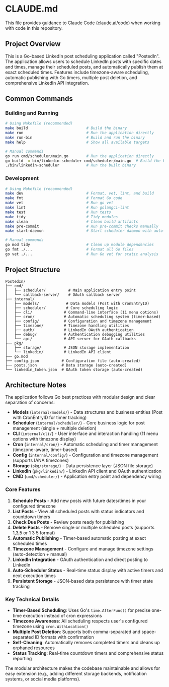 # CLAUDE.md

This file provides guidance to Claude Code (claude.ai/code) when working with code in this repository.

## Project Overview

This is a Go-based LinkedIn post scheduling application called "PostedIn". The application allows users to schedule LinkedIn posts with specific dates and times, manage their scheduled posts, and automatically publish them at exact scheduled times. Features include timezone-aware scheduling, automatic publishing with Go timers, multiple post deletion, and comprehensive LinkedIn API integration.

## Common Commands

### Building and Running
```bash
# Using Makefile (recommended)
make build                          # Build the binary
make run                            # Run the application directly
make run-bin                        # Build and run the binary
make help                           # Show all available targets

# Manual commands
go run cmd/scheduler/main.go        # Run the application directly
go build -o bin/linkedin-scheduler cmd/scheduler/main.go  # Build the binary
./bin/linkedin-scheduler            # Run the built binary
```

### Development
```bash
# Using Makefile (recommended)
make dev                            # Format, vet, lint, and build
make fmt                            # Format Go code
make vet                            # Run go vet
make lint                           # Run golangci-lint
make test                           # Run tests
make tidy                           # Tidy modules
make clean                          # Clean build artifacts
make pre-commit                     # Run pre-commit checks manually
make start-daemon                   # Start scheduler daemon with auto-publishing

# Manual commands
go mod tidy                         # Clean up module dependencies
go fmt ./...                        # Format all Go files
go vet ./...                        # Run Go vet for static analysis
```

## Project Structure

```
PostedIn/
├── cmd/
│   ├── scheduler/          # Main application entry point
│   └── callback-server/    # OAuth callback server
├── internal/
│   ├── models/            # Data models (Post with CronEntryID)
│   ├── scheduler/         # Core scheduling logic
│   ├── cli/              # Command-line interface (11 menu options)
│   ├── cron/             # Automatic scheduling system (timer-based)
│   ├── config/           # Configuration and timezone management
│   ├── timezone/         # Timezone handling utilities
│   ├── auth/             # LinkedIn OAuth authentication
│   ├── debug/            # Authentication debugging utilities
│   └── api/              # API server for OAuth callbacks
├── pkg/
│   ├── storage/          # JSON storage implementation
│   └── linkedin/         # LinkedIn API client
├── go.mod
├── config.json          # Configuration file (auto-created)
├── posts.json           # Data storage (auto-created)
└── linkedin_token.json  # OAuth token storage (auto-created)
```

## Architecture Notes

The application follows Go best practices with modular design and clear separation of concerns:

- **Models** (`internal/models/`) - Data structures and business entities (Post with CronEntryID for timer tracking)
- **Scheduler** (`internal/scheduler/`) - Core business logic for post management (single + multiple deletion)
- **CLI** (`internal/cli/`) - User interface and interaction handling (11 menu options with timezone display)
- **Cron** (`internal/cron/`) - Automatic scheduling and timer management (timezone-aware, timer-based)
- **Config** (`internal/config/`) - Configuration and timezone management (supports IANA timezones)
- **Storage** (`pkg/storage/`) - Data persistence layer (JSON file storage)
- **LinkedIn** (`pkg/linkedin/`) - LinkedIn API client and OAuth authentication
- **CMD** (`cmd/scheduler/`) - Application entry point and dependency wiring

### Core Features

1. **Schedule Posts** - Add new posts with future dates/times in your configured timezone
2. **List Posts** - View all scheduled posts with status indicators and countdown timers
3. **Check Due Posts** - Review posts ready for publishing
4. **Delete Posts** - Remove single or multiple scheduled posts (supports 1,3,5 or 1 3 5 format)
5. **Automatic Publishing** - Timer-based automatic posting at exact scheduled times
6. **Timezone Management** - Configure and manage timezone settings (auto-detection + manual)
7. **LinkedIn Integration** - OAuth authentication and direct posting to LinkedIn
8. **Auto-Scheduler Status** - Real-time status display with active timers and next execution times
9. **Persistent Storage** - JSON-based data persistence with timer state tracking

### Key Technical Details

- **Timer-Based Scheduling**: Uses Go's `time.AfterFunc()` for precise one-time execution instead of cron expressions
- **Timezone Awareness**: All scheduling respects user's configured timezone using `cron.WithLocation()`
- **Multiple Post Deletion**: Supports both comma-separated and space-separated ID formats with confirmation
- **Self-Cleaning**: Automatically removes completed timers and cleans up orphaned resources
- **Status Tracking**: Real-time countdown timers and comprehensive status reporting

The modular architecture makes the codebase maintainable and allows for easy extension (e.g., adding different storage backends, notification systems, or social media platforms).